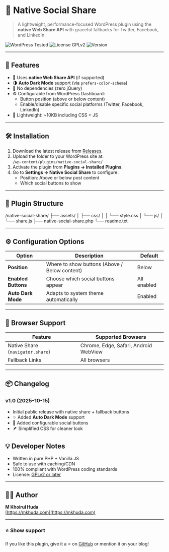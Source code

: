 # 🧩 Native Social Share

> A lightweight, performance-focused WordPress plugin using the **native Web Share API** with graceful fallbacks for Twitter, Facebook, and LinkedIn.

![WordPress Tested](https://img.shields.io/badge/WordPress-6.7%20tested-brightgreen)
![License GPLv2](https://img.shields.io/badge/license-GPLv2-blue)
![Version](https://img.shields.io/badge/version-1.0-lightgrey)

---

## 🚀 Features

- 🧠 Uses **native Web Share API** (if supported)
- 🌗 **Auto Dark Mode** support (via `prefers-color-scheme`)
- 💨 No dependencies (zero jQuery)
- ⚙️ Configurable from WordPress Dashboard:
  - Button position (above or below content)
  - Enable/disable specific social platforms (Twitter, Facebook, LinkedIn)
- 🧱 Lightweight: ~10KB including CSS + JS

---

## 🛠️ Installation

1. Download the latest release from [Releases](https://github.com/mkhuda/native-social-share/releases).
2. Upload the folder to your WordPress site at:  
   `/wp-content/plugins/native-social-share/`
3. Activate the plugin from **Plugins → Installed Plugins**.
4. Go to **Settings → Native Social Share** to configure:
   - Position: Above or below post content
   - Which social buttons to show

---

## 🧩 Plugin Structure

/native-social-share/
├── assets/
│ ├── css/
│ │ └── style.css
│ └── js/
│ └── share.js
├── native-social-share.php
└── readme.txt

---

## ⚙️ Configuration Options

| Option | Description | Default |
|--------|--------------|----------|
| **Position** | Where to show buttons (Above / Below content) | Below |
| **Enabled Buttons** | Choose which social buttons appear | All enabled |
| **Auto Dark Mode** | Adapts to system theme automatically | Enabled |

---

## 🧪 Browser Support

| Feature | Supported Browsers |
|----------|--------------------|
| Native Share (`navigator.share`) | Chrome, Edge, Safari, Android WebView |
| Fallback Links | All browsers |

---

## 📦 Changelog

### v1.0 (2025-10-15)
- Initial public release with native share + fallback buttons
- ✨ Added **Auto Dark Mode** support
- 🧰 Added configurable social buttons
- 🪶 Simplified CSS for cleaner look

## 💡 Developer Notes

- Written in pure PHP + Vanilla JS  
- Safe to use with caching/CDN  
- 100% compliant with WordPress coding standards  
- License: [GPLv2 or later](https://www.gnu.org/licenses/gpl-2.0.html)

---

## 🧑‍💻 Author

**M Khoirul Huda**  
[https://mkhuda.com](https://mkhuda.com)

---

### ⭐ Show support
If you like this plugin, give it a ⭐ on [GitHub](https://github.com/mkhuda/native-social-share) or mention it on your blog!
